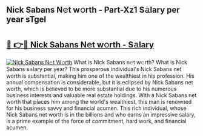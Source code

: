 ## Nick Sabans N𝚎t w𝚘rth - Part-Xz1 S𝚊lary per year sTgeI

# <h2><a href="http://gc3vzdr.nevu.top/?p=Nick+Sabans">🔗 👉🔴 Nick Sabans N𝚎t w𝚘rth - S𝚊lary</a></h2>

[![Nick Sabans N𝚎t W𝚘rth](https://i.imgur.com/Oavwk0R.jpeg)](http://gc3vzdr.nevu.top/?p=Nick+Sabans)
What is Nick Sabans n𝚎t w𝚘rth? What is Nick Sabans s𝚊lary per year?
This prosperous individual's Nick Sabans net worth is substantial, making him one of the wealthiest in his profession. His annual compensation is considerable, but it is eclipsed by Nick Sabans net worth, which is believed to be more substantial due to his numerous business interests and valuable real estate holdings. With a Nick Sabans net worth that places him among the world's wealthiest, this man is renowned for his business savvy and financial acumen. This rich individual, whose Nick Sabans net worth is in the billions and who earns an impressive salary, is a prime example of the force of commitment, hard work, and financial acumen.
